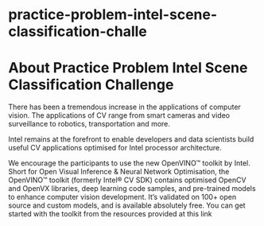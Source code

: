 # practice-problem-intel-scene-classification-challe

# About Practice Problem Intel Scene Classification Challenge
There has been a tremendous increase in the applications of computer vision. The applications of CV range from smart cameras and video surveillance to robotics, transportation and more.

Intel remains at the forefront to enable developers and data scientists build useful CV applications optimised for Intel processor architecture.

We encourage the participants to use the new OpenVINO™ toolkit by Intel. Short for Open Visual Inference & Neural Network Optimisation, the OpenVINO™ toolkit (formerly Intel® CV SDK) contains optimised OpenCV and OpenVX libraries, deep learning code samples, and pre-trained models to enhance computer vision development.  It’s validated on 100+ open source and custom models, and is available absolutely free. You can get started with the toolkit from the resources provided at this link
